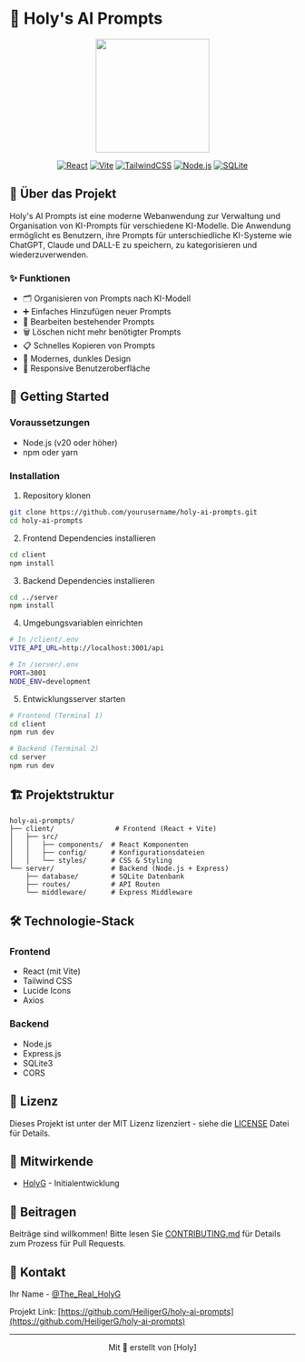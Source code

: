 # 🤖 Holy's AI Prompts

<div align="center">
  <img src="client/src/assets/logo.png" alt="" width="200"/>

  [![React](https://img.shields.io/badge/React-20232A?style=for-the-badge&logo=react&logoColor=61DAFB)](https://reactjs.org/)
  [![Vite](https://img.shields.io/badge/Vite-646CFF?style=for-the-badge&logo=vite&logoColor=white)](https://vitejs.dev/)
  [![TailwindCSS](https://img.shields.io/badge/Tailwind_CSS-38B2AC?style=for-the-badge&logo=tailwind-css&logoColor=white)](https://tailwindcss.com/)
  [![Node.js](https://img.shields.io/badge/Node.js-43853D?style=for-the-badge&logo=node.js&logoColor=white)](https://nodejs.org/)
  [![SQLite](https://img.shields.io/badge/SQLite-07405E?style=for-the-badge&logo=sqlite&logoColor=white)](https://www.sqlite.org/)
</div>

## 📖 Über das Projekt

Holy's AI Prompts ist eine moderne Webanwendung zur Verwaltung und Organisation von KI-Prompts für verschiedene KI-Modelle. Die Anwendung ermöglicht es Benutzern, ihre Prompts für unterschiedliche KI-Systeme wie ChatGPT, Claude und DALL-E zu speichern, zu kategorisieren und wiederzuverwenden.

### ✨ Funktionen

- 🗂️ Organisieren von Prompts nach KI-Modell
- ➕ Einfaches Hinzufügen neuer Prompts
- 📝 Bearbeiten bestehender Prompts
- 🗑️ Löschen nicht mehr benötigter Prompts
- 📋 Schnelles Kopieren von Prompts
- 🎨 Modernes, dunkles Design
- 📱 Responsive Benutzeroberfläche

## 🚀 Getting Started

### Voraussetzungen

- Node.js (v20 oder höher)
- npm oder yarn

### Installation

1. Repository klonen
```bash
git clone https://github.com/yourusername/holy-ai-prompts.git
cd holy-ai-prompts
```

2. Frontend Dependencies installieren
```bash
cd client
npm install
```

3. Backend Dependencies installieren
```bash
cd ../server
npm install
```

4. Umgebungsvariablen einrichten
```bash
# In /client/.env
VITE_API_URL=http://localhost:3001/api

# In /server/.env
PORT=3001
NODE_ENV=development
```

5. Entwicklungsserver starten
```bash
# Frontend (Terminal 1)
cd client
npm run dev

# Backend (Terminal 2)
cd server
npm run dev
```

## 🏗️ Projektstruktur

```
holy-ai-prompts/
├── client/               # Frontend (React + Vite)
│   ├── src/
│   │   ├── components/  # React Komponenten
│   │   ├── config/      # Konfigurationsdateien
│   │   └── styles/      # CSS & Styling
└── server/              # Backend (Node.js + Express)
    ├── database/        # SQLite Datenbank
    ├── routes/          # API Routen
    └── middleware/      # Express Middleware
```

## 🛠️ Technologie-Stack

### Frontend
- React (mit Vite)
- Tailwind CSS
- Lucide Icons
- Axios

### Backend
- Node.js
- Express.js
- SQLite3
- CORS

## 📝 Lizenz

Dieses Projekt ist unter der MIT Lizenz lizenziert - siehe die [LICENSE](LICENSE) Datei für Details.

## 👥 Mitwirkende

- [HolyG](https://github.com/HeiligerG) - Initialentwicklung

## 🤝 Beitragen

Beiträge sind willkommen! Bitte lesen Sie [CONTRIBUTING.md](CONTRIBUTING.md) für Details zum Prozess für Pull Requests.

## 📧 Kontakt

Ihr Name - [@The_Real_HolyG](https://twitter.com/the_real_holyg)

Projekt Link: [https://github.com/HeiligerG/holy-ai-prompts](https://github.com/HeiligerG/holy-ai-prompts)

---

<div align="center">
  Mit 💜 erstellt von [Holy]
</div>
